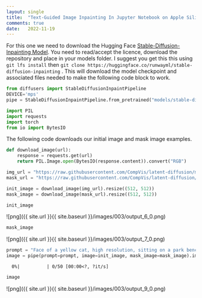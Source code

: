 ```yaml
---
layout: single
title:  "Text-Guided Image Inpainting In Jupyter Notebook on Apple Silicon (MPS)"
comments: true
date:   2022-11-19
---
```


For this one we need to download the Hugging Face [Stable-Diffusion-Inpainting Model](https://huggingface.co/runwayml/stable-diffusion-inpainting). You need to read/accept the licence, download the repository and place in your models folder. I suggest you get this this using `git lfs install` then 
`git clone https://huggingface.co/runwayml/stable-diffusion-inpainting` . This will download the model checkpoint and associated files needed to make the following code block to work.

```python
from diffusers import StableDiffusionInpaintPipeline
DEVICE='mps'
pipe = StableDiffusionInpaintPipeline.from_pretrained("models/stable-diffusion-inpainting").to(DEVICE)
```


```python
import PIL
import requests
import torch
from io import BytesIO
```

The following code downloads our initial image and mask image examples.


```python
def download_image(url):
    response = requests.get(url)
    return PIL.Image.open(BytesIO(response.content)).convert("RGB")

img_url = "https://raw.githubusercontent.com/CompVis/latent-diffusion/main/data/inpainting_examples/overture-creations-5sI6fQgYIuo.png"
mask_url = "https://raw.githubusercontent.com/CompVis/latent-diffusion/main/data/inpainting_examples/overture-creations-5sI6fQgYIuo_mask.png"

init_image = download_image(img_url).resize((512, 512))
mask_image = download_image(mask_url).resize((512, 512))
```


```python
init_image
```




![png]({{ site.url }}{{ site.baseurl }}/images/003/output_6_0.png)
    




```python
mask_image
```




![png]({{ site.url }}{{ site.baseurl }}/images/003/output_7_0.png)
    




```python
prompt = "Face of a yellow cat, high resolution, sitting on a park bench"
image = pipe(prompt=prompt, image=init_image, mask_image=mask_image).images[0]
```


      0%|          | 0/50 [00:00<?, ?it/s]



```python
image
```


![png]({{ site.url }}{{ site.baseurl }}/images/003/output_9_0.png)










    


    




